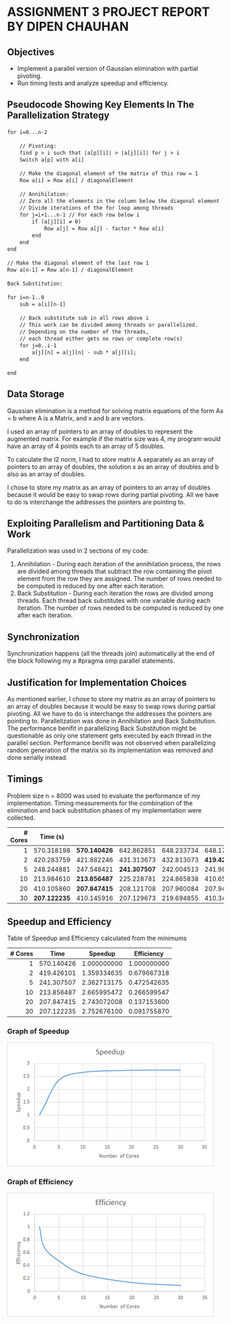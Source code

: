 # ASSIGNMENT 3 PROJECT REPORT BY DIPEN CHAUHAN

## Objectives
- Implement a parallel version of Gaussian elimination with partial pivoting.
- Run timing tests and analyze speedup and efficiency.

## Pseudocode Showing Key Elements In The Parallelization Strategy

	for i=0...n-2

		// Pivoting:
		find p > i such that |a[p][i]| > |a[j][i]| for j > i
		Switch a[p] with a[i]

		// Make the diagonal element of the matrix of this row = 1
		Row a[i] = Row a[i] / diagonalElement

		// Annihilation: 
		// Zero all the elements in the column below the diagonal element
		// Divide iterations of the for loop among threads
		for j=i+1...n-1 // For each row below i
			if (a[j][i] ≠ 0)
				Row a[j] = Row a[j] - factor * Row a[i]
			end
		end
	end

	// Make the diagonal element of the last row 1
	Row a[n-1] = Row a[n-1] / diagonalElement

	Back Substitution:

	for i=n-1..0
		sub = a[i][n-1]

		// Back substitute sub in all rows above i
		// This work can be divided among threads or parallelized.
		// Depending on the number of the threads, 
		// each thread either gets no rows or complete row(s)
		for j=0..i-1
			a[j][n] = a[j][n] - sub * a[j][i];
		end

	end



## Data Storage

Gaussian elimination is a method for solving matrix equations of the form
Ax = b where A is a Matrix, and x and b are vectors.

I used an array of pointers to an array of doubles to represent the augmented matrix. For example if the matrix size was 4, my program would have an array of 4 points each to an array of 5 doubles. 

To calculate the I2 norm, I had to store matrix A separately as an array of pointers to an array of doubles, the solution x as an array of doubles and b also as an array of doubles.

I chose to store my matrix as an array of pointers to an array of doubles because it would be easy to swap rows during partial pivoting. All we have to do is interchange the addresses the pointers are pointing to.

## Exploiting Parallelism and Partitioning Data & Work

Parallelization was used in 2 sections of my code:

1) Annihilation - During each iteration of the annihilation process, the rows are divided among threads that subtract the row containing the pivot element from the row they are assigned. The number of rows needed to be computed is reduced by one after each iteration.
2) Back Substitution - During each iteration the rows are divided among threads. Each thread back substitutes with one variable during each iteration. The number of rows needed to be computed is reduced by one after each iteration.

## Synchronization

Synchronization happens (all the threads join) automatically at the end of the block following my a #pragma omp parallel statements.

## Justification for Implementation Choices

As mentioned earlier, I chose to store my matrix as an array of pointers to an array of doubles because it would be easy to swap rows during partial pivoting. All we have to do is interchange the addresses the pointers are pointing to. Parallelization was done in Annihilation and Back Substitution. The performance benifit in parallelizing Back Substitution might be questionable as only one statement gets executed by each thread in the parallel section. Performance benifit was not observed when parallelizing random generation of the matrix so its implementation was removed and done serially instead.

## Timings

Problem size n = 8000 was used to evaluate the performance of my implementation. Timing measurements for the combination of the elimination and back substitution phases of my implementation were collected.

| # Cores | Time (s)           |||||
|------:|------------|------------|------------|------------|------------|
| 1     | 570.318198 | **570.140426** | 642.862851 | 648.233734 | 648.171710 |
| 2     | 420.283759 | 421.882246 | 431.313673 | 432.813073 | **419.426101** |
| 5     | 248.244881 | 247.548421 | **241.307507** | 242.004513 | 241.986887 |
| 10    | 213.984610 | **213.856487** | 225.228781 | 224.865838 | 410.658996 |
| 20    | 410.105860 | **207.847415** | 208.121708 | 207.960084 | 207.947326 |
| 30    | **207.122235** | 410.145916 | 207.129673 | 219.694855 | 410.346868 |


## Speedup and Efficiency

Table of Speedup and Efficiency calculated from the minimums

| # Cores | Time       | Speedup     | Efficiency  | 
|--------:|------------|-------------|-------------| 
| 1       | 570.140426 | 1.000000000 | 1.000000000 | 
| 2       | 419.426101 | 1.359334635 | 0.679667318 | 
| 5       | 241.307507 | 2.362713175 | 0.472542635 | 
| 10      | 213.856487 | 2.665995472 | 0.266599547 | 
| 20      | 207.847415 | 2.743072008 | 0.137153600 | 
| 30      | 207.122235 | 2.752676100 | 0.091755870 | 

### Graph of Speedup

![Speedup Graph](Speedup.png)

### Graph of Efficiency

![Efficiency Graph](Efficiency.png)
